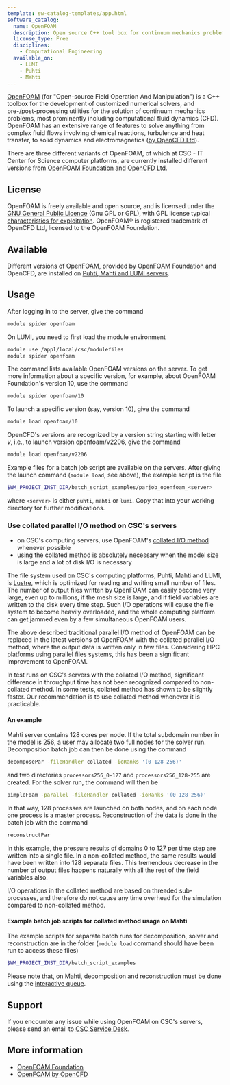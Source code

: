 ```yaml
---
template: sw-catalog-templates/app.html
software_catalog:
  name: OpenFOAM
  description: Open source C++ tool box for continuum mechanics problems
  license_type: Free
  disciplines:
    - Computational Engineering
  available_on:
    - LUMI
    - Puhti
    - Mahti
---
```


[OpenFOAM](https://www.openfoam.com/) (for "Open-source Field Operation And Manipulation") is a C++ toolbox for the development of customized numerical solvers, and pre-/post-processing utilities for the solution of continuum mechanics problems, most prominently including computational fluid dynamics (CFD). OpenFOAM has an extensive range of features to solve anything from complex fluid flows involving chemical reactions, turbulence and heat transfer, to solid dynamics and electromagnetics ([by OpenCFD Ltd](https://www.openfoam.com/)).

There are three different variants of OpenFOAM, of which at CSC - IT Center for Science computer platforms, are currently installed different versions from [OpenFOAM Foundation](https://cfd.direct/) and [OpenCFD Ltd](https://www.openfoam.com).

## License

OpenFOAM is freely available and open source, and is licensed under the [GNU General Public Licence](https://www.gnu.org/licenses/gpl-3.0.en.html) (Gnu GPL or GPL), with GPL license typical [characteristics for exploitation](https://openfoam.org/licence/). OpenFOAM® is registered trademark of OpenCFD Ltd, licensed to the OpenFOAM Foundation.

## Available

Different versions of OpenFOAM, provided by OpenFOAM Foundation and OpenCFD, are installed on [Puhti, Mahti and LUMI servers](../computing/available-systems.md).

## Usage

After logging in to the server, give the command

```bash
module spider openfoam
```

On LUMI, you need to first load the module environment

```bash
module use /appl/local/csc/modulefiles
module spider openfoam
```

The command lists available OpenFOAM versions on the server. To get more information about a specific version, for example, about OpenFOAM Foundation's version 10, use the command

```bash
module spider openfoam/10
```

To launch a specific version (say, version 10), give the command

```bash
module load openfoam/10
```

OpenCFD's versions are recognized by a version string starting with letter _v_, i.e., to launch version openfoam/v2206, give the command

```bash
module load openfoam/v2206
```

Example files for a batch job script are available on the servers. After giving the launch command (`module load`, see above), the example script is the file

```bash
$WM_PROJECT_INST_DIR/batch_script_examples/parjob_openfoam_<server>
```

where `<server>` is either `puhti`, `mahti` or `lumi`. Copy that into your working directory for further modifications.

### Use collated parallel I/O method on CSC's servers

- on CSC's computing servers, use OpenFOAM's [collated I/O method](https://openfoam.org/news/parallel-io/) whenever possible
- using the collated method is absolutely necessary when the model size is large and a lot of disk I/O is necessary

The file system used on CSC's computing platforms, Puhti, Mahti and LUMI, is [Lustre](http://lustre.org/), which is optimized for reading and writing small number of files. The number of output files written by OpenFOAM can easily become very large, even up to millions, if the mesh size is large, and if field variables are written to the disk every time step. Such I/O operations will cause the file system to become heavily overloaded, and the whole computing platform can get jammed even by a few simultaneous OpenFOAM users.

The above described traditional parallel I/O method of OpenFOAM can be replaced in the latest versions of OpenFOAM with the collated parallel I/O method, where the output data is written only in few files. Considering HPC platforms using parallel files systems, this has been a significant improvement to OpenFOAM.

In test runs on CSC's servers with the collated I/O method, significant difference in throughput time has not been recognized compared to non-collated method. In some tests, collated method has shown to be slightly faster. Our recommendation is to use collated method whenever it is practicable.

#### An example

Mahti server contains 128 cores per node. If the total subdomain number in the model is 256, a user may allocate two full nodes for the solver run. Decomposition batch job can then be done using the command

```bash
decomposePar -fileHandler collated -ioRanks '(0 128 256)'
```

and two directories `processors256_0-127` and `processors256_128-255` are created. For the solver run, the command will then be

```bash
pimpleFoam -parallel -fileHandler collated -ioRanks '(0 128 256)'
```

In that way, 128 processes are launched on both nodes, and on each node one process is a master process. Reconstruction of the data is done in the batch job with the command

```bash
reconstructPar
```

In this example, the pressure results of domains 0 to 127 per time step are written into a single file. In a non-collated method, the same results would have been written into 128 separate files. This tremendous decrease in the number of output files happens naturally with all the rest of the field variables also.

I/O operations in the collated method are based on threaded sub-processes, and therefore do not cause any time overhead for the simulation compared to non-collated method.

#### Example batch job scripts for collated method usage on Mahti

The example scripts for separate batch runs for decomposition, solver and reconstruction are in the folder (`module load` command should have been run to access these files)

```bash
$WM_PROJECT_INST_DIR/batch_script_examples
```

Please note that, on Mahti, decomposition and reconstruction must be done using the [interactive queue](../../computing/running/batch-job-partitions/).

## Support

If you encounter any issue while using OpenFOAM on CSC's servers, please send an email to [CSC Service Desk](../support/contact.md).

## More information

- [OpenFOAM Foundation](https://openfoam.org/)
- [OpenFOAM by OpenCFD](https://www.openfoam.com/)
